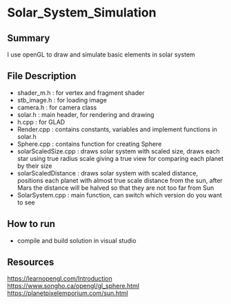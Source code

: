 # Solar_System_Simulation

## Summary

I use openGL to draw and simulate basic elements in solar system

## File Description
- shader_m.h : for vertex and fragment shader
- stb_image.h : for loading image
- camera.h : for camera class
- solar.h : main header, for rendering and drawing
- h.cpp : for GLAD
- Render.cpp : contains constants, variables and implement functions in solar.h
- Sphere.cpp : contains function for creating Sphere
- solarScaledSize.cpp : draws solar system with scaled size, draws each star using true radius scale giving a true view for comparing each planet by their size
- solarScaledDistance : draws solar system with scaled distance, positions each planet with almost true scale distance from the sun, after Mars the distance will be halved so that they are not too far from Sun
- SolarSystem.cpp : main function, can switch which version do you want to see

## How to run

- compile and build solution in visual studio

## Resources

https://learnopengl.com/Introduction
https://www.songho.ca/opengl/gl_sphere.html
https://planetpixelemporium.com/sun.html